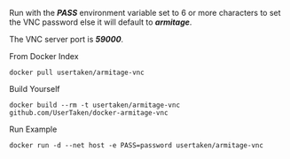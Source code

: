 Run with the ***PASS*** environment variable set to 6 or more characters to set the VNC password else it will default to ***armitage***.

The VNC server port is ***59000***.

From Docker Index
```
docker pull usertaken/armitage-vnc
```

Build Yourself
```
docker build --rm -t usertaken/armitage-vnc github.com/UserTaken/docker-armitage-vnc
```

Run Example
```
docker run -d --net host -e PASS=password usertaken/armitage-vnc
```
